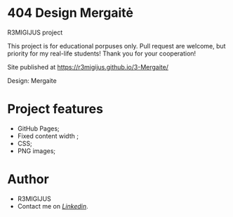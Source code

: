 # 404 Design Mergaitė

R3MIGIJUS project

This project is for educational porpuses only. Pull request are welcome, but priority for my real-life students! Thank you for your cooperation!

Site published at https://r3migijus.github.io/3-Mergaite/

Design: Mergaite

# Project features

- GitHub Pages;
- Fixed content width ;
- CSS;
- PNG images;

# Author

* R3MIGIJUS
* Contact me on *[Linkedin](https://www.linkedin.com/in/remigijus-builys-177b16225/)*.